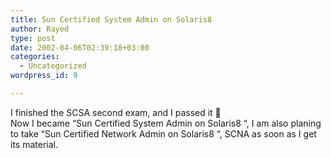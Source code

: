 ```yaml
---
title: Sun Certified System Admin on Solaris8
author: Rayed
type: post
date: 2002-04-06T02:39:18+03:00
categories:
  - Uncategorized
wordpress_id: 9

---
```

<div style="clear:both;"></div>
<p>I finished the SCSA second exam, and I passed it 🙂<br />Now I became &#8220;Sun Certified System Admin on Solaris8 &#8220;, I am also planing to take &#8220;Sun Certified Network Admin on Solaris8 &#8220;, SCNA as soon as I get its material.</p>
<div style="clear:both; padding-bottom: 0.25em;"></div>
